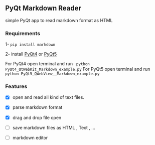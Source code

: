 ## PyQt Markdown Reader 
simple PyQt app to read markdown format as HTML

### Requirements 

1- `pip install markdown`

2- install [PyQt4](https://riverbankcomputing.com/software/pyqt/download) or [PyQt5](https://www.riverbankcomputing.com/software/pyqt/download5)

For  PyQt4 open terminal and run ` python PyQt4_QtWebKit_Markdown_example.py`
For  PyQt5 open terminal and run ` python PyQt5_QWebView__Markdown_example.py`


### Features

- [x] open and read all kind of text files.
- [x] parse markdown format 
- [x] drag and drop file open
- [ ] save markdown files as HTML , Text , ...
- [ ] markdown editor

